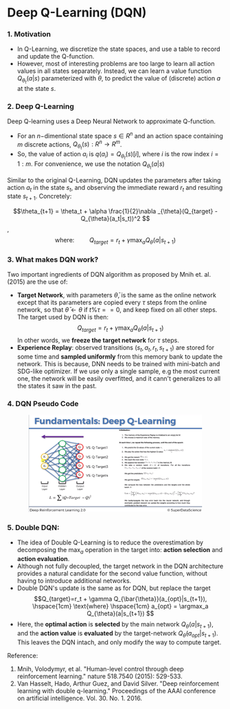 # Deep Q-Learning (DQN)

### 1. Motivation
+ In Q-Learning, we discretize the state spaces, and use a table to record and update the Q-function. 
+ However, most of interesting problems are too large to learn all action values in all states separately. Instead, we can learn a value function $Q_{\theta_t}(a|s)$ parameterized with $\theta$, to predict the value of (discrete) action $a$ at the state $s$.

### 2. Deep Q-Learning
Deep Q-learning uses a Deep Neural Network to approximate Q-function. 
  + For an $n-$dimentional state space $s\in R^n$ and an action space containing $m$ discrete actions, $Q_{\theta_t}(s): R^n \rightarrow R^m$. 
  + So, the value of action $a_i$ is $q(a_i)=Q_{\theta_t}(s)[i]$, where $i$ is the row index  $i=1:m$. For convenience, we use the notation $Q_{\theta_t}(a|s)$

Similar to the original Q-Learning, DQN updates the parameters after taking action $a_t$ in the state $s_t$, and observing the immediate reward $r_{t}$ and resulting state $s_{t+1}$. Concretely:

$$\theta_{t+1} = \theta_t + \alpha \frac{1}{2}\nabla _{\theta}(Q_{target} - Q_{\theta}(a_t|s_t))^2 $$,
$$\text{where:} \hspace{1cm} Q_{target}=r_t + \gamma \max_a Q_{\theta}(a|s_{t+1}) $$

### 3. What makes DQN work?
Two important ingredients of DQN algorithm as proposed by Mnih et. al. (2015) are the use of:
+ **Target Network**, with parameters $\bar{\theta}$, is the same as the online network except that its parameters are copied every $\tau$ steps from the online network, so that $\bar{\theta} \leftarrow \theta$ if $t \% \tau==0$, and keep fixed on all other steps. The target used by DQN is then:
    $$Q_{target}=r_t + \gamma \max_a Q_{\bar{\theta}}(a|s_{t+1}) $$
    In other words, we **freeze the target network** for $\tau$ steps.
+ **Experience Replay**: observed transitions $(s_t,a_t,r_t,s_{t+1})$ are stored for some time and **sampled uniformly** from this memory bank to update the network. This is because, DNN needs to be trained with mini-batch and SDG-like optimizer. If we use only a single sample, e.g the most current one, the network will be easily overfitted, and it cann't generalizes to all the states it saw in the past.  

### 4. DQN Pseudo Code
<p align="middle">
  <img src="Fig/DQN_pseudo.png" width="80%" /> 
</p>

### 5. Double DQN:

+ The idea of Double Q-Learning is to reduce the overestimation by decomposing the $\max_a$ operation in the target into: **action selection** and **action evaluation**.
+ Although not fully decoupled, the target network in the DQN architecture provides a natural candidate for the second value function, without having to introduce additional networks.
+ Double DQN's update is the same as for DQN, but replace the target 
    $$Q_{target}=r_t + \gamma Q_{\bar{\theta}}(a_{opt}|s_{t+1}), \hspace{1cm} \text{where} \hspace{1cm} a_{opt} = \argmax_a Q_{\theta}(a|s_{t+1}) $$
+ Here, the **optimal action** is **selected** by the main network $Q_{\theta}(a|s_{t+1})$, and the **action value** is **evaluated** by the target-network $Q_{\bar{\theta}}(a_{opt}|s_{t+1})$. This leaves the DQN intach, and only modify the way to compute target.

Reference:
1. Mnih, Volodymyr, et al. "Human-level control through deep reinforcement learning." nature 518.7540 (2015): 529-533.
2. Van Hasselt, Hado, Arthur Guez, and David Silver. "Deep reinforcement learning with double q-learning." Proceedings of the AAAI conference on artificial intelligence. Vol. 30. No. 1. 2016.